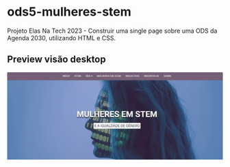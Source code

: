 # ods5-mulheres-stem
Projeto Elas Na Tech 2023 - Construir uma single page sobre uma ODS da Agenda 2030, utilizando HTML e CSS.

## Preview visão desktop
![Preview parte do header versão desktop](./img/previews/preview-desktop.png)